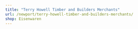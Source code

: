 ```yaml
---
title: "Terry Howell Timber and Builders Merchants"
url: /newport/terry-howell-timber-and-builders-merchants/
shop: Eisenwaren
---
```

